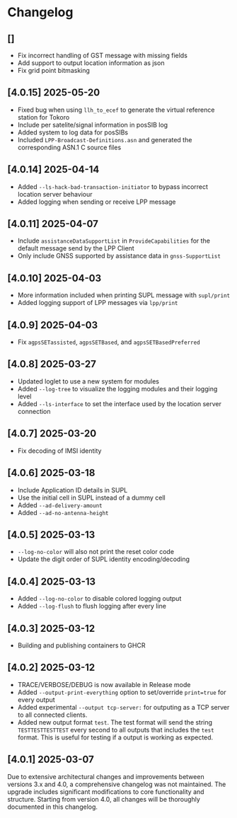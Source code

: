 # Changelog

## []

- Fix incorrect handling of GST message with missing fields
- Add support to output location information as json
- Fix grid point bitmasking

## [4.0.15] 2025-05-20

- Fixed bug when using `llh_to_ecef` to generate the virtual reference station for Tokoro
- Include per satelite/signal information in posSIB log
- Added system to log data for posSIBs
- Included `LPP-Broadcast-Definitions.asn` and generated the corresponding ASN.1 C source files

## [4.0.14] 2025-04-14

- Added `--ls-hack-bad-transaction-initiator` to bypass incorrect location server behaviour
- Added logging when sending or receive LPP message

## [4.0.11] 2025-04-07

- Include `assistanceDataSupportList` in `ProvideCapabilities` for the default message send by the LPP Client
- Only include GNSS supported by assistance data in `gnss-SupportList`

## [4.0.10] 2025-04-03

- More information included when printing SUPL message with `supl/print`
- Added logging support of LPP messages via `lpp/print`

## [4.0.9] 2025-04-03 

- Fix `agpsSETassisted`, `agpsSETBased`, and `agpsSETBasedPreferred`

## [4.0.8] 2025-03-27 

- Updated loglet to use a new system for modules
- Added `--log-tree` to visualize the logging modules and their logging level
- Added `--ls-interface` to set the interface used by the location server connection

## [4.0.7] 2025-03-20

- Fix decoding of IMSI identity

## [4.0.6] 2025-03-18

- Include Application ID details in SUPL
- Use the initial cell in SUPL instead of a dummy cell
- Added `--ad-delivery-amount`
- Added `--ad-no-antenna-height`

## [4.0.5] 2025-03-13

- `--log-no-color` will also not print the reset color code
- Update the digit order of SUPL identity encoding/decoding  

## [4.0.4] 2025-03-13

- Added `--log-no-color` to disable colored logging output
- Added `--log-flush` to flush logging after every line

## [4.0.3] 2025-03-12

- Building and publishing containers to GHCR

## [4.0.2] 2025-03-12

- TRACE/VERBOSE/DEBUG is now available in Release mode
- Added `--output-print-everything` option to set/override `print=true` for every output
- Added experimental `--output tcp-server:` for outputing as a TCP server to all connected clients.
- Added new output format `test`. The test format will send the string `TESTTESTTESTTEST` every second to all outputs that includes the `test` format. This is useful for testing if a output is working as expected. 

## [4.0.1] 2025-03-07

Due to extensive architectural changes and improvements between versions 3.x and 4.0, a comprehensive changelog was not maintained. The upgrade includes significant modifications to core functionality and structure. Starting from version 4.0, all changes will be thoroughly documented in this changelog.
